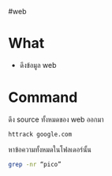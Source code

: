 #web
# What
- ดึงข้อมูล web
# Command
ดึง source ทั้งหมดของ web ออกมา
```bash
httrack google.com
```
หาข้อความทั้งหมดในโฟลเดอร์นั้น
```bash
grep -nr “pico”
```